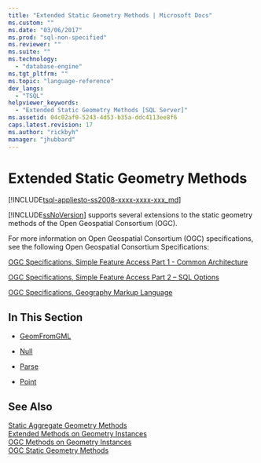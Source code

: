 ```yaml
---
title: "Extended Static Geometry Methods | Microsoft Docs"
ms.custom: ""
ms.date: "03/06/2017"
ms.prod: "sql-non-specified"
ms.reviewer: ""
ms.suite: ""
ms.technology: 
  - "database-engine"
ms.tgt_pltfrm: ""
ms.topic: "language-reference"
dev_langs: 
  - "TSQL"
helpviewer_keywords: 
  - "Extended Static Geometry Methods [SQL Server]"
ms.assetid: 04c02af0-5243-4d53-b35a-ddc4113ee8f6
caps.latest.revision: 17
ms.author: "rickbyh"
manager: "jhubbard"
---
```

# Extended Static Geometry Methods
[!INCLUDE[tsql-appliesto-ss2008-xxxx-xxxx-xxx_md](../../../database-engine/configure/windows/includes/tsql-appliesto-ss2008-xxxx-xxxx-xxx-md.md)]

  [!INCLUDE[ssNoVersion](../../../advanced-analytics/r-services/includes/ssnoversion-md.md)] supports several extensions to the static geometry methods of the Open Geospatial Consortium (OGC).  
  
 For more information on Open Geospatial Consortium (OGC) specifications, see the following Open Geospatial Consortium Specifications:  
  
 [OGC Specifications, Simple Feature Access Part 1 - Common Architecture](http://go.microsoft.com/fwlink/?LinkId=93627)  
  
 [OGC Specifications, Simple Feature Access Part 2 – SQL Options](http://go.microsoft.com/fwlink/?LinkId=93628)  
  
 [OGC Specifications, Geography Markup Language](http://go.microsoft.com/fwlink/?LinkId=93629)  
  
## In This Section  
  
-   [GeomFromGML](../../../t-sql/data-types/geomfromgml-geometry-data-type.md)  
  
-   [Null](../../../t-sql/data-types/null-geometry-data-type.md)  
  
-   [Parse](../../../t-sql/data-types/parse-geometry-data-type.md)  
  
-   [Point](../../../t-sql/data-types/point-geometry-data-type.md)  
  
## See Also  
 [Static Aggregate Geometry Methods](../../../t-sql/data-types/static-aggregate-geometry-methods.md)   
 [Extended Methods on Geometry Instances](../../../t-sql/data-types/extended-methods-on-geometry-instances.md)   
 [OGC Methods on Geometry Instances](../../../t-sql/data-types/ogc-methods-on-geometry-instances.md)   
 [OGC Static Geometry Methods](../../../t-sql/data-types/ogc-static-geometry-methods.md)  
  
  